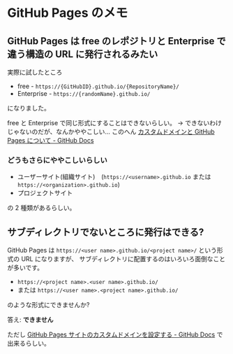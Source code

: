 # GitHub Pages のメモ

## GitHub Pages は free のレポジトリと Enterprise で違う構造の URL に発行されるみたい

実際に試したところ

- free - `https://{GitHubID}.github.io/{RepositoryName}/`
- Enterprise - `https://{randomName}.github.io/`

になりました。

free と Enterprise で同じ形式にすることはできないらしい。
→ できないわけじゃないのだが、なんかややこしい... このへん [カスタムドメインと GitHub Pages について - GitHub Docs](https://docs.github.com/ja/pages/configuring-a-custom-domain-for-your-github-pages-site/about-custom-domains-and-github-pages)

### どうもさらにややこしいらしい

- ユーザーサイト(組織サイト)　(`https://<username>.github.io` または `https://<organization>.github.io`)
- プロジェクトサイト

の 2 種類があるらしい。

## サブディレクトリでないところに発行はできる?

GitHub Pages は `https://<user name>.github.io/<project name>/` という形式の URL になりますが、
サブディレクトリに配置するのはいろいろ面倒なことが多いです。

- `https://<project name>.<user name>.github.io/`
- または `https://<user name>.<project name>.github.io/`

のような形式にできませんか?

答え: **できません**

ただし
[GitHub Pages サイトのカスタムドメインを設定する - GitHub Docs](https://docs.github.com/ja/pages/configuring-a-custom-domain-for-your-github-pages-site)
で出来るらしい。
